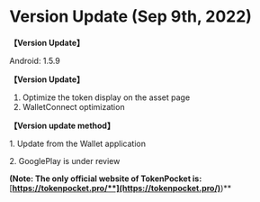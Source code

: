 # Version Update (Sep 9th, 2022)

**【Version Update】**

&#x20;Android: 1.5.9



**【Version Update】**

1. Optimize the token display on the asset page
2. WalletConnect optimization



**【Version update method】‌**

&#x20; 1\. Update from the Wallet application&#x20;

&#x20; 2\. GooglePlay is under review

**(Note: The only official website of TokenPocket is:** [**https://tokenpocket.pro/**](https://tokenpocket.pro/)**)**
